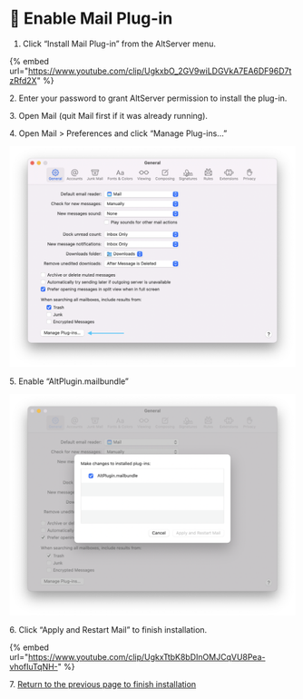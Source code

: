 # 📩 Enable Mail Plug-in

1. Click “Install Mail Plug-in” from the AltServer menu.

{% embed url="https://www.youtube.com/clip/UgkxbO_2GV9wiLDGVkA7EA6DF96D7tzRfd2X" %}

2\. Enter your password to grant AltServer permission to install the plug-in.

3\. Open Mail (quit Mail first if it was already running).

4\. Open Mail > Preferences and click “Manage Plug-ins...”

![](<../../.gitbook/assets/Mail Plug-In (1).png>)

5\. Enable “AltPlugin.mailbundle”

![](<../../.gitbook/assets/Alt Plug-In.png>)

6\. Click “Apply and Restart Mail” to finish installation.

{% embed url="https://www.youtube.com/clip/UgkxTtbK8bDInOMJCqVU8Pea-vhofIuTqNH-" %}

7\.  [Return to the previous page to finish installation](./)
